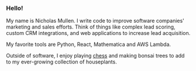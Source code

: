 ### Hello!

My name is Nicholas Mullen. I write code to improve software companies' marketing and sales efforts. Think of things like complex lead scoring, custom CRM integrations, and web applications to increase lead acquisition. 

My favorite tools are Python, React, Mathematica and AWS Lambda.

Outside of software, I enjoy playing [chess](https://www.chess.com/member/bishibop) and making bonsai trees to add to my ever-growing collection of houseplants.
